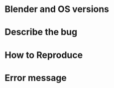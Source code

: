 <!--
Please respect the issue template describe here :
https://github.com/domlysz/BlenderGIS/issues/289

Issues that does not respect the template will be automatically closed.

**Mac users warning :** currently the addon does not work on Mac with Blender 2.80 to 2.82. Please do not report the issue here. It's already solved with Blender 2.83.
 -->

# **Blender and OS versions**

<!-- Tag here which version of Blender you are using and what's your operating system.-->

# **Describe the bug**

<!-- A clear and concise description of what the bug is. -->

# **How to Reproduce**

<!-- Steps, to reproduce the behavior. Screencasts or screenshots welcome -->

# **Error message**

<!--If the addon crash, report here the complete error message reported in the logs-->
